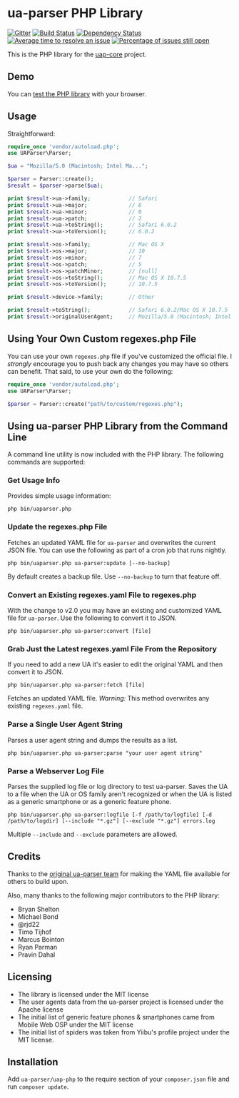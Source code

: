 # ua-parser PHP Library #

[![Gitter](https://badges.gitter.im/Join%20Chat.svg)](https://gitter.im/ua-parser/uap-php?utm_source=badge&utm_medium=badge&utm_campaign=pr-badge&utm_content=badge) [![Build Status](https://travis-ci.org/ua-parser/uap-php.svg?branch=master)](https://travis-ci.org/ua-parser/uap-php) [![Dependency Status](https://www.versioneye.com/user/projects/54b2a6f48014baeded000219/badge.svg?style=flat)](https://www.versioneye.com/user/projects/54b2a6f48014baeded000219) [![Average time to resolve an issue](http://isitmaintained.com/badge/resolution/ua-parser/uap-php.svg)](http://isitmaintained.com/project/ua-parser/uap-php "Average time to resolve an issue") [![Percentage of issues still open](http://isitmaintained.com/badge/open/ua-parser/uap-php.svg)](http://isitmaintained.com/project/ua-parser/uap-php "Percentage of issues still open")

This is the PHP library for the [uap-core](https://github.com/ua-parser/uap-core) project.

## Demo ##

You can [test the PHP library](http://uaparser.dmolsen.com/) with your browser.

## Usage ##

Straightforward:

```php
require_once 'vendor/autoload.php';
use UAParser\Parser;

$ua = "Mozilla/5.0 (Macintosh; Intel Ma...";

$parser = Parser::create();
$result = $parser->parse($ua);

print $result->ua->family;            // Safari
print $result->ua->major;             // 6
print $result->ua->minor;             // 0
print $result->ua->patch;             // 2
print $result->ua->toString();        // Safari 6.0.2
print $result->ua->toVersion();       // 6.0.2

print $result->os->family;            // Mac OS X
print $result->os->major;             // 10
print $result->os->minor;             // 7
print $result->os->patch;             // 5
print $result->os->patchMinor;        // [null]
print $result->os->toString();        // Mac OS X 10.7.5
print $result->os->toVersion();       // 10.7.5

print $result->device->family;        // Other

print $result->toString();            // Safari 6.0.2/Mac OS X 10.7.5
print $result->originalUserAgent;     // Mozilla/5.0 (Macintosh; Intel Ma...
```

## Using Your Own Custom regexes.php File ##

You can use your own `regexes.php` file if you've customized the official file. I *strongly* encourage you to push back any changes you may have so others can benefit. That said, to use your own do the following:

```php
require_once 'vendor/autoload.php';
use UAParser\Parser;

$parser = Parser::create("path/to/custom/regexes.php");
```

## Using ua-parser PHP Library from the Command Line ##

A command line utility is now included with the PHP library. The following commands are supported:

### Get Usage Info

Provides simple usage information:

    php bin/uaparser.php

### Update the regexes.php File

Fetches an updated YAML file for `ua-parser` and overwrites the current JSON file. You can use the following as part of a cron job that runs nightly.

    php bin/uaparser.php ua-parser:update [--no-backup]

By default creates a backup file. Use `--no-backup` to turn that feature off.

### Convert an Existing regexes.yaml File to regexes.php

With the change to v2.0 you may have an existing and customized YAML file for `ua-parser`. Use the following to convert it to JSON.

    php bin/uaparser.php ua-parser:convert [file]

### Grab Just the Latest regexes.yaml File From the Repository

If you need to add a new UA it's easier to edit the original YAML and then convert it to JSON.

    php bin/uaparser.php ua-parser:fetch [file]

Fetches an updated YAML file. *Warning:* This method overwrites any existing `regexes.yaml` file.

### Parse a Single User Agent String

Parses a user agent string and dumps the results as a list.

    php bin/uaparser.php ua-parser:parse "your user agent string"

### Parse a Webserver Log File

Parses the supplied log file or log directory to test ua-parser. Saves the UA to a file when the UA or OS family aren't recognized or when the UA is listed as a generic smartphone or as a generic feature phone.

    php bin/uaparser.php ua-parser:logfile [-f /path/to/logfile] [-d /path/to/logdir] [--include "*.gz"] [--exclude "*.gz"] errors.log

Multiple `--include` and `--exclude` parameters are allowed.

## Credits ##

Thanks to the [original ua-parser team](http://code.google.com/p/ua-parser/people/list) for making the YAML file available for others to build upon.

Also, many thanks to the following major contributors to the PHP library:

* Bryan Shelton
* Michael Bond
* @rjd22
* Timo Tijhof
* Marcus Bointon
* Ryan Parman
* Pravin Dahal

## Licensing ##
* The library is licensed under the MIT license
* The user agents data from the ua-parser project is licensed under the Apache license
* The initial list of generic feature phones & smartphones came from Mobile Web OSP under the MIT license
* The initial list of spiders was taken from Yiibu's profile project under the MIT license.

## Installation ##
Add `ua-parser/uap-php` to the require section of your `composer.json` file and run `composer update`.  
